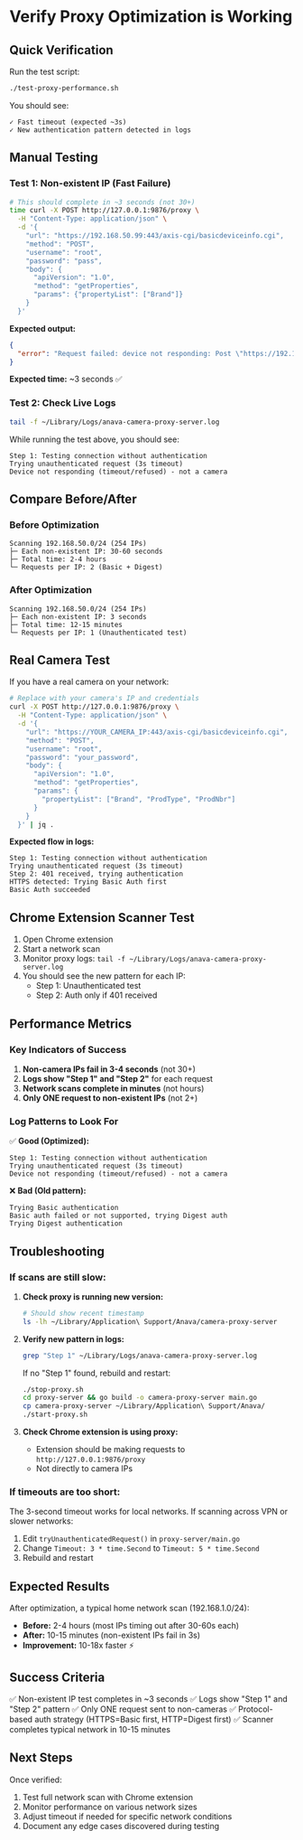 # Verify Proxy Optimization is Working

## Quick Verification

Run the test script:
```bash
./test-proxy-performance.sh
```

You should see:
```
✓ Fast timeout (expected ~3s)
✓ New authentication pattern detected in logs
```

## Manual Testing

### Test 1: Non-existent IP (Fast Failure)

```bash
# This should complete in ~3 seconds (not 30+)
time curl -X POST http://127.0.0.1:9876/proxy \
  -H "Content-Type: application/json" \
  -d '{
    "url": "https://192.168.50.99:443/axis-cgi/basicdeviceinfo.cgi",
    "method": "POST",
    "username": "root",
    "password": "pass",
    "body": {
      "apiVersion": "1.0",
      "method": "getProperties",
      "params": {"propertyList": ["Brand"]}
    }
  }'
```

**Expected output:**
```json
{
  "error": "Request failed: device not responding: Post \"https://192.168.50.99:443/axis-cgi/basicdeviceinfo.cgi\": context deadline exceeded (Client.Timeout exceeded while awaiting headers)"
}
```

**Expected time:** ~3 seconds ✅

### Test 2: Check Live Logs

```bash
tail -f ~/Library/Logs/anava-camera-proxy-server.log
```

While running the test above, you should see:
```
Step 1: Testing connection without authentication
Trying unauthenticated request (3s timeout)
Device not responding (timeout/refused) - not a camera
```

## Compare Before/After

### Before Optimization
```
Scanning 192.168.50.0/24 (254 IPs)
├─ Each non-existent IP: 30-60 seconds
├─ Total time: 2-4 hours
└─ Requests per IP: 2 (Basic + Digest)
```

### After Optimization
```
Scanning 192.168.50.0/24 (254 IPs)
├─ Each non-existent IP: 3 seconds
├─ Total time: 12-15 minutes
└─ Requests per IP: 1 (Unauthenticated test)
```

## Real Camera Test

If you have a real camera on your network:

```bash
# Replace with your camera's IP and credentials
curl -X POST http://127.0.0.1:9876/proxy \
  -H "Content-Type: application/json" \
  -d '{
    "url": "https://YOUR_CAMERA_IP:443/axis-cgi/basicdeviceinfo.cgi",
    "method": "POST",
    "username": "root",
    "password": "your_password",
    "body": {
      "apiVersion": "1.0",
      "method": "getProperties",
      "params": {
        "propertyList": ["Brand", "ProdType", "ProdNbr"]
      }
    }
  }' | jq .
```

**Expected flow in logs:**
```
Step 1: Testing connection without authentication
Trying unauthenticated request (3s timeout)
Step 2: 401 received, trying authentication
HTTPS detected: Trying Basic Auth first
Basic Auth succeeded
```

## Chrome Extension Scanner Test

1. Open Chrome extension
2. Start a network scan
3. Monitor proxy logs: `tail -f ~/Library/Logs/anava-camera-proxy-server.log`
4. You should see the new pattern for each IP:
   - Step 1: Unauthenticated test
   - Step 2: Auth only if 401 received

## Performance Metrics

### Key Indicators of Success

1. **Non-camera IPs fail in 3-4 seconds** (not 30+)
2. **Logs show "Step 1" and "Step 2"** for each request
3. **Network scans complete in minutes** (not hours)
4. **Only ONE request to non-existent IPs** (not 2+)

### Log Patterns to Look For

✅ **Good (Optimized):**
```
Step 1: Testing connection without authentication
Trying unauthenticated request (3s timeout)
Device not responding (timeout/refused) - not a camera
```

❌ **Bad (Old pattern):**
```
Trying Basic authentication
Basic auth failed or not supported, trying Digest auth
Trying Digest authentication
```

## Troubleshooting

### If scans are still slow:

1. **Check proxy is running new version:**
   ```bash
   # Should show recent timestamp
   ls -lh ~/Library/Application\ Support/Anava/camera-proxy-server
   ```

2. **Verify new pattern in logs:**
   ```bash
   grep "Step 1" ~/Library/Logs/anava-camera-proxy-server.log
   ```

   If no "Step 1" found, rebuild and restart:
   ```bash
   ./stop-proxy.sh
   cd proxy-server && go build -o camera-proxy-server main.go
   cp camera-proxy-server ~/Library/Application\ Support/Anava/
   ./start-proxy.sh
   ```

3. **Check Chrome extension is using proxy:**
   - Extension should be making requests to `http://127.0.0.1:9876/proxy`
   - Not directly to camera IPs

### If timeouts are too short:

The 3-second timeout works for local networks. If scanning across VPN or slower networks:

1. Edit `tryUnauthenticatedRequest()` in `proxy-server/main.go`
2. Change `Timeout: 3 * time.Second` to `Timeout: 5 * time.Second`
3. Rebuild and restart

## Expected Results

After optimization, a typical home network scan (192.168.1.0/24):

- **Before:** 2-4 hours (most IPs timing out after 30-60s each)
- **After:** 10-15 minutes (non-existent IPs fail in 3s)
- **Improvement:** 10-18x faster ⚡

## Success Criteria

✅ Non-existent IP test completes in ~3 seconds
✅ Logs show "Step 1" and "Step 2" pattern
✅ Only ONE request sent to non-cameras
✅ Protocol-based auth strategy (HTTPS=Basic first, HTTP=Digest first)
✅ Scanner completes typical network in 10-15 minutes

## Next Steps

Once verified:
1. Test full network scan with Chrome extension
2. Monitor performance on various network sizes
3. Adjust timeout if needed for specific network conditions
4. Document any edge cases discovered during testing
